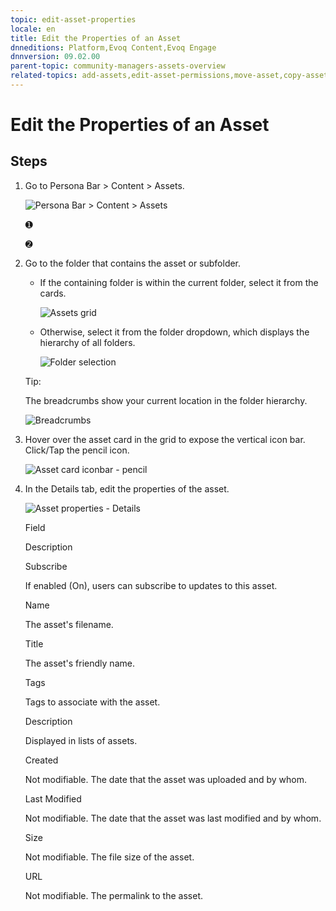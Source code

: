 ```yaml
---
topic: edit-asset-properties
locale: en
title: Edit the Properties of an Asset
dnneditions: Platform,Evoq Content,Evoq Engage
dnnversion: 09.02.00
parent-topic: community-managers-assets-overview
related-topics: add-assets,edit-asset-permissions,move-asset,copy-asset,download-asset,delete-asset
---
```


# Edit the Properties of an Asset

## Steps

1.  Go to Persona Bar \> Content \> Assets.
    
    ![Persona Bar > Content > Assets](img/scr-pbar-mod-Content-E91.png)
    
    ➊
    
    ➋
    
2.  Go to the folder that contains the asset or subfolder.
    
    *   If the containing folder is within the current folder, select it from the cards.
        
          
        
        ![Assets grid](img/scr-Assets-assetlist-grid-E90.png)
        
          
        
    *   Otherwise, select it from the folder dropdown, which displays the hierarchy of all folders.
        
          
        
        ![Folder selection](img/scr-Assets-folderdropdown-E90.png)
        
          
        
    
    Tip:
    
    The breadcrumbs show your current location in the folder hierarchy.
    
      
    
    ![Breadcrumbs](img/scr-Assets-breadcrumbs-E90.png)
    
      
    
3.  Hover over the asset card in the grid to expose the vertical icon bar. Click/Tap the pencil icon.
    
      
    
    ![Asset card iconbar - pencil](img/scr-Assets-assetcard-iconbar-edit-E90.png)
    
      
    
4.  In the Details tab, edit the properties of the asset.
    
      
    
    ![Asset properties - Details](img/scr-Assets-asset-edit-details-E90.png)
    
      
    
    Field
    
    Description
    
    Subscribe
    
    If enabled (On), users can subscribe to updates to this asset.
    
    Name
    
    The asset's filename.
    
    Title
    
    The asset's friendly name.
    
    Tags
    
    Tags to associate with the asset.
    
    Description
    
    Displayed in lists of assets.
    
    Created
    
    Not modifiable. The date that the asset was uploaded and by whom.
    
    Last Modified
    
    Not modifiable. The date that the asset was last modified and by whom.
    
    Size
    
    Not modifiable. The file size of the asset.
    
    URL
    
    Not modifiable. The permalink to the asset.